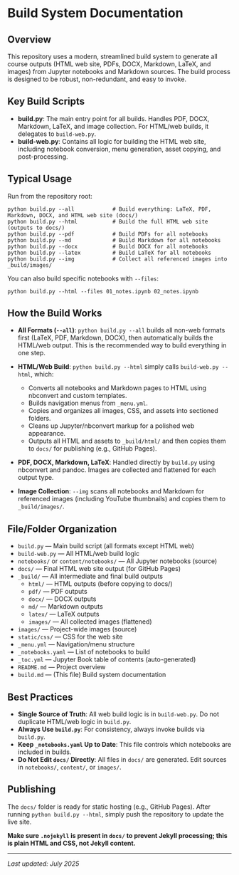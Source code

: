 
# Build System Documentation

## Overview

This repository uses a modern, streamlined build system to generate all course outputs (HTML web site, PDFs, DOCX, Markdown, LaTeX, and images) from Jupyter notebooks and Markdown sources. The build process is designed to be robust, non-redundant, and easy to invoke.

## Key Build Scripts

- **build.py**: The main entry point for all builds. Handles PDF, DOCX, Markdown, LaTeX, and image collection. For HTML/web builds, it delegates to `build-web.py`.
- **build-web.py**: Contains all logic for building the HTML web site, including notebook conversion, menu generation, asset copying, and post-processing.


## Typical Usage

Run from the repository root:

```
python build.py --all            # Build everything: LaTeX, PDF, Markdown, DOCX, and HTML web site (docs/)
python build.py --html           # Build the full HTML web site (outputs to docs/)
python build.py --pdf            # Build PDFs for all notebooks
python build.py --md             # Build Markdown for all notebooks
python build.py --docx           # Build DOCX for all notebooks
python build.py --latex          # Build LaTeX for all notebooks
python build.py --img            # Collect all referenced images into _build/images/
```

You can also build specific notebooks with `--files`:

```
python build.py --html --files 01_notes.ipynb 02_notes.ipynb
```


## How the Build Works

- **All Formats (`--all`)**: `python build.py --all` builds all non-web formats first (LaTeX, PDF, Markdown, DOCX), then automatically builds the HTML/web output. This is the recommended way to build everything in one step.

- **HTML/Web Build**: `python build.py --html` simply calls `build-web.py --html`, which:
  - Converts all notebooks and Markdown pages to HTML using nbconvert and custom templates.
  - Builds navigation menus from `_menu.yml`.
  - Copies and organizes all images, CSS, and assets into sectioned folders.
  - Cleans up Jupyter/nbconvert markup for a polished web appearance.
  - Outputs all HTML and assets to `_build/html/` and then copies them to `docs/` for publishing (e.g., GitHub Pages).

- **PDF, DOCX, Markdown, LaTeX**: Handled directly by `build.py` using nbconvert and pandoc. Images are collected and flattened for each output type.

- **Image Collection**: `--img` scans all notebooks and Markdown for referenced images (including YouTube thumbnails) and copies them to `_build/images/`.

## File/Folder Organization

- `build.py`                — Main build script (all formats except HTML web)
- `build-web.py`            — All HTML/web build logic
- `notebooks/` or `content/notebooks/` — All Jupyter notebooks (source)
- `docs/`                   — Final HTML web site output (for GitHub Pages)
- `_build/`                 — All intermediate and final build outputs
    - `html/`               — HTML outputs (before copying to docs/)
    - `pdf/`                — PDF outputs
    - `docx/`               — DOCX outputs
    - `md/`                 — Markdown outputs
    - `latex/`              — LaTeX outputs
    - `images/`             — All collected images (flattened)
- `images/`                 — Project-wide images (source)
- `static/css/`             — CSS for the web site
- `_menu.yml`               — Navigation/menu structure
- `_notebooks.yaml`         — List of notebooks to build
- `_toc.yml`                — Jupyter Book table of contents (auto-generated)
- `README.md`               — Project overview
- `build.md`                — (This file) Build system documentation

## Best Practices

- **Single Source of Truth**: All web build logic is in `build-web.py`. Do not duplicate HTML/web logic in `build.py`.
- **Always Use `build.py`**: For consistency, always invoke builds via `build.py`.
- **Keep `_notebooks.yaml` Up to Date**: This file controls which notebooks are included in builds.
- **Do Not Edit `docs/` Directly**: All files in `docs/` are generated. Edit sources in `notebooks/`, `content/`, or `images/`.

## Publishing

The `docs/` folder is ready for static hosting (e.g., GitHub Pages). After running `python build.py --html`, simply push the repository to update the live site. 

**Make sure `.nojekyll` is present in `docs/` to prevent Jekyll processing; this is plain HTML and CSS, not Jekyll content.**

---
*Last updated: July 2025*
